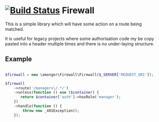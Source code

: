[![Build Status](https://travis-ci.org/amonger/firewall.svg?branch=master)](https://travis-ci.org/amonger/Firewall)
Firewall
========

This is a simple library which will have some action on a route being matched.

It is useful for legacy projects where some authorisation code my be copy
pasted into a header multiple times and there is no under-laying structure.

## Example ##

```php

$firewall = new \amonger\Firewall\Firewall($_SERVER['REQUEST_URI']);

$firewall
    ->route('/managers\/.*/')
    ->unless(function () use ($container) {
       return $container['auth']->hasRole('manager');
    })
    ->handle(function () {
        throw new _401Exception();
    });

```
